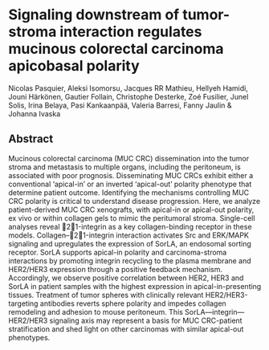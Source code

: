 # Signaling downstream of tumor-stroma interaction regulates mucinous colorectal carcinoma apicobasal polarity
Nicolas Pasquier, Aleksi Isomorsu, Jacques RR Mathieu, Hellyeh Hamidi, Jouni Härkönen, Gautier Follain, Christophe Desterke, Zoé Fusilier, Junel Solis, Irina Belaya, Pasi Kankaanpää, Valeria Barresi, Fanny Jaulin & Johanna Ivaska

## Abstract
Mucinous colorectal carcinoma (MUC CRC) dissemination into the tumor stroma and metastasis to multiple organs, including the peritoneum, is associated with poor prognosis. Disseminating MUC CRCs exhibit either a conventional ‘apical-in’ or an inverted ‘apical-out’ polarity phenotype that determine patient outcome. Identifying the mechanisms controlling MUC CRC polarity is critical to understand disease progression. Here, we analyze patient-derived MUC CRC xenografts, with apical-in or apical-out polarity, ex vivo or within collagen gels to mimic the peritumoral stroma. Single-cell analyses reveal 21-integrin as a key collagen-binding receptor in these models. Collagen–21-integrin interaction activates Src and ERK/MAPK signaling and upregulates the expression of SorLA, an endosomal sorting receptor. SorLA supports apical-in polarity and carcinoma-stroma interactions by promoting integrin recycling to the plasma membrane and HER2/HER3 expression through a positive feedback mechanism. Accordingly, we observe positive correlation between HER2, HER3 and SorLA in patient samples with the highest expression in apical-in-presenting tissues. Treatment of tumor spheres with clinically relevant HER2/HER3-targeting antibodies reverts sphere polarity and impedes collagen remodeling and adhesion to mouse peritoneum. This SorLA—integrin—HER2/HER3 signaling axis may represent a basis for MUC CRC-patient stratification and shed light on other carcinomas with similar apical-out phenotypes.

